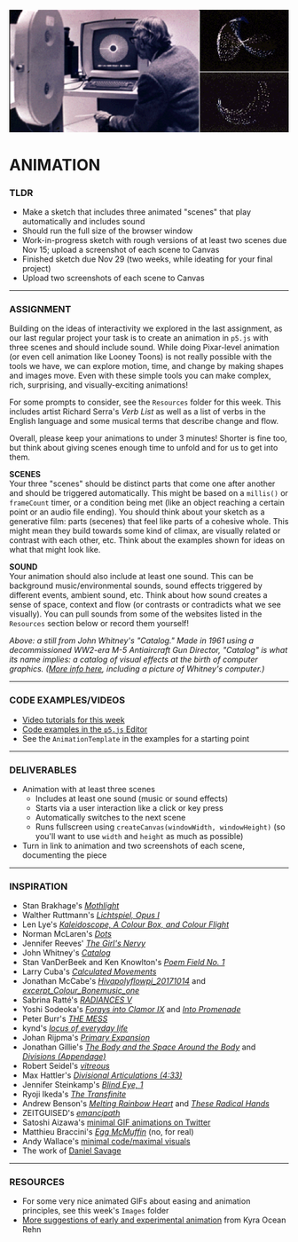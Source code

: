![John Whitney at his computer](https://raw.githubusercontent.com/jeffThompson/CreativeProgramming1/master/Week09_Animation/Images/JohnWhitneyAtHisComputer.gif)

# ANIMATION  

### TLDR  
* Make a sketch that includes three animated "scenes" that play automatically and includes sound  
* Should run the full size of the browser window  
* Work-in-progress sketch with rough versions of at least two scenes due Nov 15; upload a screenshot of each scene to Canvas  
* Finished sketch due Nov 29 (two weeks, while ideating for your final project)  
* Upload two screenshots of each scene to Canvas  

***

### ASSIGNMENT  
Building on the ideas of interactivity we explored in the last assignment, as our last regular project your task is to create an animation in `p5.js` with three scenes and should include sound. While doing Pixar-level animation (or even cell animation like Looney Toons) is not really possible with the tools we have, we can explore motion, time, and change by making shapes and images move. Even with these simple tools you can make complex, rich, surprising, and visually-exciting animations!

For some prompts to consider, see the `Resources` folder for this week. This includes artist Richard Serra's *Verb List* as well as a list of verbs in the English language and some musical terms that describe change and flow.

Overall, please keep your animations to under 3 minutes! Shorter is fine too, but think about giving scenes enough time to unfold and for us to get into them.

**SCENES**  
Your three "scenes" should be distinct parts that come one after another and should be triggered automatically. This might be based on a `millis()` or `frameCount` timer, or a condition being met (like an object reaching a certain point or an audio file ending). You should think about your sketch as a generative film: parts (secenes) that feel like parts of a cohesive whole. This might mean they build towards some kind of climax, are visually related or contrast with each other, etc. Think about the examples shown for ideas on what that might look like.

**SOUND**  
Your animation should also include at least one sound. This can be background music/environmental sounds, sound effects triggered by different events, ambient sound, etc. Think about how sound creates a sense of space, context and flow (or contrasts or contradicts what we see visually). You can pull sounds from some of the websites listed in the `Resources` section below or record them yourself!

*Above: a still from John Whitney's "Catalog." Made in 1961 using a decommissioned WW2-era M-5 Antiaircraft Gun Director, "Catalog" is what its name implies: a catalog of visual effects at the birth of computer graphics. ([More info here](https://www.awn.com/mag/issue2.5/2.5pages/2.5moritzwhitney.html), including a picture of Whitney's computer.)*  

***

### CODE EXAMPLES/VIDEOS  
* [Video tutorials for this week](https://www.youtube.com/playlist?list=PLsGCUnpinsDnejs6Jx8cF2qauZaj3JMxu)  
* [Code examples in the `p5.js` Editor](https://editor.p5js.org/jeffThompson/collections/DCmcnKPsh)  
* See the `AnimationTemplate` in the examples for a starting point  

***

### DELIVERABLES  
* Animation with at least three scenes  
  * Includes at least one sound (music or sound effects)  
  * Starts via a user interaction like a click or key press  
  * Automatically switches to the next scene  
  * Runs fullscreen using `createCanvas(windowWidth, windowHeight)` (so you'll want to use `width` and `height` as much as possible)
* Turn in link to animation and two screenshots of each scene, documenting the piece  

***

### INSPIRATION  
* Stan Brakhage's [*Mothlight*](https://www.youtube.com/watch?v=XaGh0D2NXCA)  
* Walther Ruttmann's [*Lichtspiel, Opus I*](https://www.youtube.com/watch?v=aHZdDmYFZN0)  
* Len Lye's [*Kaleidoscope, A Colour Box, and Colour Flight*](https://www.youtube.com/watch?v=-DksmbDMDUU)  
* Norman McLaren's [*Dots*](https://www.youtube.com/watch?v=E3-vsKwQ0Cg)  
* Jennifer Reeves' [*The Girl's Nervy*](https://www.youtube.com/watch?v=P_9D_JB3TBA)  
* John Whitney's [*Catalog*](https://www.youtube.com/watch?v=TbV7loKp69s)  
* Stan VanDerBeek and Ken Knowlton's [*Poem Field No. 1*](https://www.youtube.com/watch?v=OsNmrCgwwQM)  
* Larry Cuba's [*Calculated Movements*](https://www.youtube.com/watch?v=OkyqP-g_LrY)
* Jonathan McCabe's [*Hivapolyflowpi_20171014*](https://vimeo.com/238159175) and [*excerpt_Colour_Bonemusic_one*](https://vimeo.com/253096080)  
* Sabrina Ratté's [*RADIANCES V*](https://vimeo.com/245596919)  
* Yoshi Sodeoka's [*Forays into Clamor IX*](https://vimeo.com/313601580) and [*Into Promenade*](https://vimeo.com/297493367)  
* Peter Burr's [*THE MESS*](https://vimeo.com/161315453)  
* kynd's [*locus of everyday life*](https://vimeo.com/102100702)  
* Johan Rijpma's [*Primary Expansion*](https://vimeo.com/54731607)  
* Jonathan Gillie's [*The Body and the Space Around the Body*](https://vimeo.com/284604090) and [*Divisions (Appendage)*](https://vimeo.com/195354644)  
* Robert Seidel's [*vitreous*](https://vimeo.com/148470865)  
* Max Hattler's [*Divisional Articulations (4:33)*](https://vimeo.com/218815513)  
* Jennifer Steinkamp's [*Blind Eye, 1*](https://www.youtube.com/watch?v=pzBnRdm6oxQ)  
* Ryoji Ikeda's [*The Transfinite*](https://www.youtube.com/watch?v=omDK2Cm2mwo)  
* Andrew Benson's [*Melting Rainbow Heart*](https://vimeo.com/79273630) and [*These Radical Hands*](https://vimeo.com/35479926)  
* ZEITGUISED's [*emancipath*](https://www.zeitguised.com/emancipath#monobloc1-1)  
* Satoshi Aizawa's [minimal GIF animations on Twitter](https://twitter.com/satoshi_aizawa?s=11)  
* Matthieu Braccini's [*Egg McMuffin*](https://vimeo.com/354894903) (no, for real)  
* Andy Wallace's [minimal code/maximal visuals](https://twitter.com/andy_makes/status/1388852058506383360?s=21)  
* The work of [Daniel Savage](https://somethingsavage.com/)  

***

### RESOURCES  
* For some very nice animated GIFs about easing and animation principles, see this week's `Images` folder  
* [More suggestions of early and experimental animation](http://zzz.softdetours.com/animation) from Kyra Ocean Rehn


